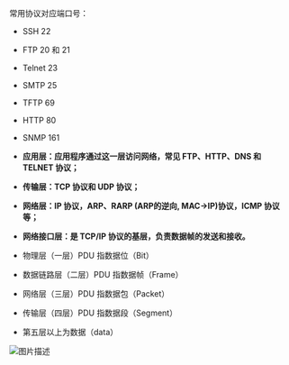 常用协议对应端口号：

- SSH 22
- FTP 20 和 21
- Telnet 23
- SMTP 25
- TFTP 69
- HTTP 80
- SNMP 161
- **应用层：应用程序通过这一层访问网络，常见 FTP、HTTP、DNS 和 TELNET 协议；**
- **传输层：TCP 协议和 UDP 协议；**
- **网络层：IP 协议，ARP、RARP (ARP的逆向, MAC->IP)协议，ICMP 协议等；**
- **网络接口层：是 TCP/IP 协议的基层，负责数据帧的发送和接收。**

- 物理层（一层）PDU 指数据位（Bit）
- 数据链路层（二层）PDU 指数据帧（Frame）
- 网络层（三层）PDU 指数据包（Packet）
- 传输层（四层）PDU 指数据段（Segment）
- 第五层以上为数据（data）

![图片描述](https://dn-simplecloud.shiyanlou.com/uid/8797/1548669082626.png)